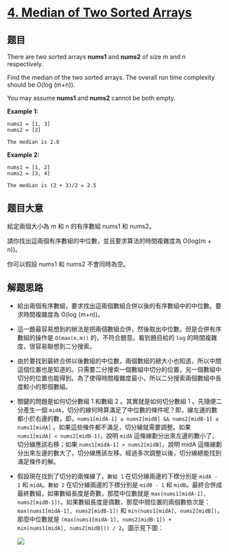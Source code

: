 # [4. Median of Two Sorted Arrays](https://leetcode.com/problems/median-of-two-sorted-arrays/)


## 题目

There are two sorted arrays **nums1** and **nums2** of size m and n respectively.

Find the median of the two sorted arrays. The overall run time complexity should be O(log (m+n)).

You may assume **nums1** and **nums2** cannot be both empty.

**Example 1:**

    nums1 = [1, 3]
    nums2 = [2]
    
    The median is 2.0

**Example 2:**

    nums1 = [1, 2]
    nums2 = [3, 4]
    
    The median is (2 + 3)/2 = 2.5


## 题目大意


給定兩個大小為 m 和 n 的有序數組 nums1 和 nums2。

請你找出這兩個有序數組的中位數，並且要求算法的時間複雜度為 O(log(m + n))。

你可以假設 nums1 和 nums2 不會同時為空。



## 解题思路


- 給出兩個有序數組，要求找出這兩個數組合併以後的有序數組中的中位數。要求時間複雜度為 O(log (m+n))。
- 這一題最容易想到的辦法是把兩個數組合併，然後取出中位數。但是合併有序數組的操作是 `O(max(n,m))` 的，不符合題意。看到題目給的 `log` 的時間複雜度，很容易聯想到二分搜索。
- 由於要找到最終合併以後數組的中位數，兩個數組的總大小也知道，所以中間這個位置也是知道的。只需要二分搜索一個數組中切分的位置，另一個數組中切分的位置也能得到。為了使得時間複雜度最小，所以二分搜索兩個數組中長度較小的那個數組。
- 關鍵的問題是如何切分數組 1 和數組 2 。其實就是如何切分數組 1 。先隨便二分產生一個 `midA`，切分的線何時算滿足了中位數的條件呢？即，線左邊的數都小於右邊的數，即，`nums1[midA-1] ≤ nums2[midB] && nums2[midB-1] ≤ nums1[midA]` 。如果這些條件都不滿足，切分線就需要調整。如果 `nums1[midA] < nums2[midB-1]`，說明 `midA` 這條線劃分出來左邊的數小了，切分線應該右移；如果 `nums1[midA-1] > nums2[midB]`，說明 midA 這條線劃分出來左邊的數大了，切分線應該左移。經過多次調整以後，切分線總能找到滿足條件的解。
- 假設現在找到了切分的兩條線了，`數組 1` 在切分線兩邊的下標分別是 `midA - 1` 和 `midA`。`數組 2` 在切分線兩邊的下標分別是 `midB - 1` 和 `midB`。最終合併成最終數組，如果數組長度是奇數，那麼中位數就是 `max(nums1[midA-1], nums2[midB-1])`。如果數組長度是偶數，那麼中間位置的兩個數依次是：`max(nums1[midA-1], nums2[midB-1])` 和 `min(nums1[midA], nums2[midB])`，那麼中位數就是 `(max(nums1[midA-1], nums2[midB-1]) + min(nums1[midA], nums2[midB])) / 2`。圖示見下圖：

    ![](https://img.halfrost.com/Leetcode/leetcode_4.png)
